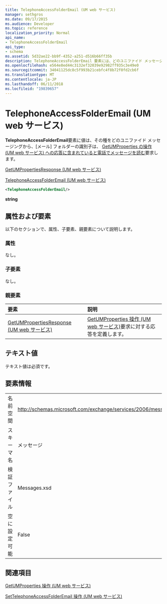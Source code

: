 ```yaml
---
title: TelephoneAccessFolderEmail (UM web サービス)
manager: sethgros
ms.date: 09/17/2015
ms.audience: Developer
ms.topic: reference
localization_priority: Normal
api_name:
- TelephoneAccessFolderEmail
api_type:
- schema
ms.assetid: 5d32ae22-bb9f-4352-a251-d516b66ff35b
description: TelephoneAccessFolderEmail 要素には、どのユニファイド メッセージングから、[メール] フォルダーの識別子は GetUMProperties の操作 (UM web サービス要求への応答に含まれていると電話でメッセージを読む、その種には値が含まれています。
ms.openlocfilehash: e564e8ed44c3132ef32039e92982ff935c3e49e0
ms.sourcegitcommit: 34041125dc8c5f993b21cebfc4f8b72f0fd2cb6f
ms.translationtype: MT
ms.contentlocale: ja-JP
ms.lasthandoff: 06/11/2018
ms.locfileid: "19839657"
---
```

# <a name="telephoneaccessfolderemail-um-web-service"></a>TelephoneAccessFolderEmail (UM web サービス)

**TelephoneAccessFolderEmail**要素に値は、その種をどのユニファイド メッセージングから、[メール] フォルダーの識別子は、 [GetUMProperties の操作 (UM web サービス) への応答に含まれていると電話でメッセージを読む](getumproperties-operation-um-web-service.md)要求します。 
  
[GetUMPropertiesResponse (UM web サービス)](getumpropertiesresponse-um-web-service.md)
  
[TelephoneAccessFolderEmail (UM web サービス)](telephoneaccessfolderemail-um-web-service.md)
  
```xml
<TelephoneAccessFolderEmail/>
```

 **string**
## <a name="attributes-and-elements"></a>属性および要素

以下のセクションで、属性、子要素、親要素について説明します。
  
### <a name="attributes"></a>属性

なし。
  
### <a name="child-elements"></a>子要素

なし。
  
### <a name="parent-elements"></a>親要素

|**要素**|**説明**|
|:-----|:-----|
|[GetUMPropertiesResponse (UM web サービス)](getumpropertiesresponse-um-web-service.md) <br/> |[GetUMProperties 操作 (UM web サービス)](getumproperties-operation-um-web-service.md)要求に対する応答を定義します。  <br/> |
   
## <a name="text-value"></a>テキスト値

テキスト値は必須です。
  
## <a name="element-information"></a>要素情報

|||
|:-----|:-----|
|名前空間  <br/> |http://schemas.microsoft.com/exchange/services/2006/messages  <br/> |
|スキーマ名  <br/> |メッセージ  <br/> |
|検証ファイル  <br/> |Messages.xsd  <br/> |
|空に設定可能  <br/> |False  <br/> |
   
## <a name="see-also"></a>関連項目



[GetUMProperties 操作 (UM web サービス)](getumproperties-operation-um-web-service.md)
  
[SetTelephoneAccessFolderEmail 操作 (UM web サービス)](settelephoneaccessfolderemail-operation-um-web-service.md)


